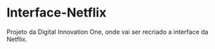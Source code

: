 # Interface-Netflix
Projeto da Digital Innovation One, onde vai ser recriado a interface da Netflix.
